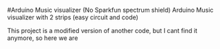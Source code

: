 #Arduino Music visualizer (No Sparkfun spectrum shield)
Arduino Music visualizer with 2 strips (easy circuit and code)

This project is a modified version of another code, but I cant find it anymore, so here we are

